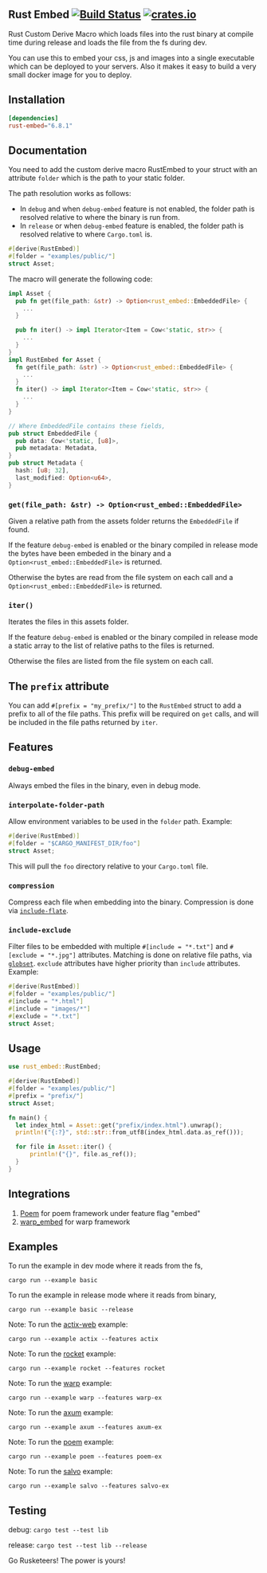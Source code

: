 ## Rust Embed [![Build Status](https://github.com/pyros2097/rust-embed/workflows/Test/badge.svg)](https://github.com/pyros2097/rust-embed/actions?query=workflow%3ATest) [![crates.io](https://img.shields.io/crates/v/rust-embed.svg)](https://crates.io/crates/rust-embed)

Rust Custom Derive Macro which loads files into the rust binary at compile time during release and loads the file from the fs during dev.

You can use this to embed your css, js and images into a single executable which can be deployed to your servers. Also it makes it easy to build a very small docker image for you to deploy.

## Installation

```toml
[dependencies]
rust-embed="6.8.1"
```

## Documentation

You need to add the custom derive macro RustEmbed to your struct with an attribute `folder` which is the path to your static folder.

The path resolution works as follows:

- In `debug` and when `debug-embed` feature is not enabled, the folder path is resolved relative to where the binary is run from.
- In `release` or when `debug-embed` feature is enabled, the folder path is resolved relative to where `Cargo.toml` is.

```rust
#[derive(RustEmbed)]
#[folder = "examples/public/"]
struct Asset;
```

The macro will generate the following code:

```rust
impl Asset {
  pub fn get(file_path: &str) -> Option<rust_embed::EmbeddedFile> {
    ...
  }

  pub fn iter() -> impl Iterator<Item = Cow<'static, str>> {
    ...
  }
}
impl RustEmbed for Asset {
  fn get(file_path: &str) -> Option<rust_embed::EmbeddedFile> {
    ...
  }
  fn iter() -> impl Iterator<Item = Cow<'static, str>> {
    ...
  }
}

// Where EmbeddedFile contains these fields,
pub struct EmbeddedFile {
  pub data: Cow<'static, [u8]>,
  pub metadata: Metadata,
}
pub struct Metadata {
  hash: [u8; 32],
  last_modified: Option<u64>,
}
```

### `get(file_path: &str) -> Option<rust_embed::EmbeddedFile>`

Given a relative path from the assets folder returns the `EmbeddedFile` if found.

If the feature `debug-embed` is enabled or the binary compiled in release mode the bytes have been embeded in the binary and a `Option<rust_embed::EmbeddedFile>` is returned.

Otherwise the bytes are read from the file system on each call and a `Option<rust_embed::EmbeddedFile>` is returned.

### `iter()`

Iterates the files in this assets folder.

If the feature `debug-embed` is enabled or the binary compiled in release mode a static array to the list of relative paths to the files is returned.

Otherwise the files are listed from the file system on each call.

## The `prefix` attribute

You can add `#[prefix = "my_prefix/"]` to the `RustEmbed` struct to add a prefix
to all of the file paths. This prefix will be required on `get` calls, and will
be included in the file paths returned by `iter`.

## Features

### `debug-embed`

Always embed the files in the binary, even in debug mode.

### `interpolate-folder-path`

Allow environment variables to be used in the `folder` path. Example:

```rust
#[derive(RustEmbed)]
#[folder = "$CARGO_MANIFEST_DIR/foo"]
struct Asset;
```

This will pull the `foo` directory relative to your `Cargo.toml` file.

### `compression`

Compress each file when embedding into the binary. Compression is done via [`include-flate`].

### `include-exclude`
Filter files to be embedded with multiple `#[include = "*.txt"]` and `#[exclude = "*.jpg"]` attributes. 
Matching is done on relative file paths, via [`globset`].
`exclude` attributes have higher priority than `include` attributes.
Example:

```rust
#[derive(RustEmbed)]
#[folder = "examples/public/"]
#[include = "*.html"]
#[include = "images/*"]
#[exclude = "*.txt"]
struct Asset;
```

## Usage

```rust
use rust_embed::RustEmbed;

#[derive(RustEmbed)]
#[folder = "examples/public/"]
#[prefix = "prefix/"]
struct Asset;

fn main() {
  let index_html = Asset::get("prefix/index.html").unwrap();
  println!("{:?}", std::str::from_utf8(index_html.data.as_ref()));

  for file in Asset::iter() {
      println!("{}", file.as_ref());
  }
}
```

## Integrations

1. [Poem](https://github.com/poem-web/poem) for poem framework under feature flag "embed"
2. [warp_embed](https://docs.rs/warp-embed/latest/warp_embed/) for warp framework

## Examples

To run the example in dev mode where it reads from the fs,

`cargo run --example basic`

To run the example in release mode where it reads from binary,

`cargo run --example basic --release`

Note: To run the [actix-web](https://github.com/actix/actix-web) example:

`cargo run --example actix --features actix`

Note: To run the [rocket](https://github.com/SergioBenitez/Rocket) example:

`cargo run --example rocket --features rocket`

Note: To run the [warp](https://github.com/seanmonstar/warp) example:

`cargo run --example warp --features warp-ex`

Note: To run the [axum](https://github.com/tokio-rs/axum) example:

`cargo run --example axum --features axum-ex`

Note: To run the [poem](https://github.com/poem-web/poem) example:

`cargo run --example poem --features poem-ex`

Note: To run the [salvo](https://github.com/salvo-rs/salvo) example:

`cargo run --example salvo --features salvo-ex`

## Testing

debug: `cargo test --test lib`

release: `cargo test --test lib --release`

Go Rusketeers!
The power is yours!

[`include-flate`]: https://crates.io/crates/include-flate
[`globset`]: https://crates.io/crates/globset

